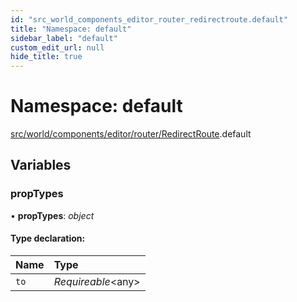 ```yaml
---
id: "src_world_components_editor_router_redirectroute.default"
title: "Namespace: default"
sidebar_label: "default"
custom_edit_url: null
hide_title: true
---
```


# Namespace: default

[src/world/components/editor/router/RedirectRoute](src_world_components_editor_router_redirectroute.md).default

## Variables

### propTypes

• **propTypes**: *object*

#### Type declaration:

Name | Type |
:------ | :------ |
`to` | *Requireable*<any\> |
